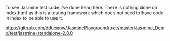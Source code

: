 To see Jasmine test code I've done head here. There is nothing done on index.html as this is a testing framework which does
not need to have code in index to be able to use it.

https://github.com/dduenow/JasminePlayground/tree/master/Jasmine_Demo/test/jasmine-standalone-2.8.0
